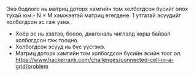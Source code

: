 Энэ бодлого нь матриц доторх хамгийн том холбогдсон бүсийг олох тухай юм.- N × M хэмжээтэй матриц өгөгдөнө.
1 утгатай эсүүдийг холбогдсон эс гэж үзнэ.
- Хоёр эс нь хэвтээ, босоо, диагональ чиглэлд хөрш байвал холбогдсон гэж тооцно.
- Холбогдсон эсүүд нь бүс үүсгэнэ.
- Матриц доторх хамгийн том холбогдсон бүсийн эсийн тоог ол.
https://www.hackerrank.com/challenges/connected-cell-in-a-grid/problem

